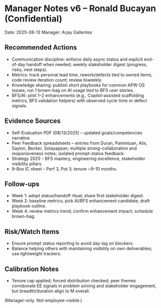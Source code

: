 # Manager Notes v6 – Ronald Bucayan (Confidential)

Date: 2025-08-13
Manager: Arjay Gallentes

## Recommended Actions
- Communication discipline: enforce daily async status and explicit end-of-day handoff when needed; weekly stakeholder digest (progress, risks, next steps).
- Metrics: track personal lead time, rework/defects tied to owned items, code review iteration count; review biweekly.
- Knowledge sharing: publish short playbooks for common APW OS issues; run 1 brown-bag on AI usage tied to BFS user stories.
- BFS/AI: pilot 1–2 enhancements (e.g., Copilot-assisted scaffolding metrics, BFS validation helpers) with observed cycle-time or defect signals.

## Evidence Sources
- Self-Evaluation PDF (08/13/2025) – updated goals/competencies narrative.
- Peer Feedback spreadsheets – entries from Duran, Pamintuan, Alix, Saylon, Becker, Solayappan; multiple strong-collaboration and responsiveness notes; isolated prompt-status feedback.
- Strategy 2025 – BFS mastery, engineering excellence, stakeholder visibility pillars.
- 9-Box IC sheet – Perf 3, Pot 3; tenure ~9–10 months.

## Follow-ups
- Week 1: adopt status/handoff ritual; share first stakeholder digest.
- Week 2: baseline metrics; pick AI/BFS enhancement candidate; draft playbook outline.
- Week 4: review metrics trend; confirm enhancement impact; schedule brown-bag.

## Risk/Watch Items
- Ensure prompt status reporting to avoid day-lag on blockers.
- Balance helping others with maintaining visibility on own deliverables; use lightweight trackers.

## Calibration Notes
- Tenure cap applied; forced distribution checked; peer themes corroborate EE signals in problem solving and stakeholder engagement, but breadth/duration align to M overall.

(Manager-only. Not employee-visible.)


